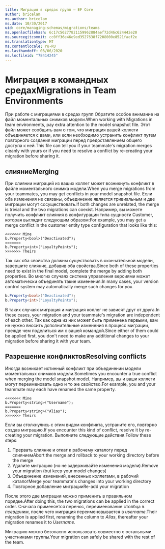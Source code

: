```yaml
---
title: Миграция в средах групп — EF Core
author: bricelam
ms.author: bricelam
ms.date: 10/30/2017
uid: core/managing-schemas/migrations/teams
ms.openlocfilehash: 6c17c56277821159962884aef72d46c624442e20
ms.sourcegitcommit: cc0ff36e46e9ed3527638f7208000e8521faef2e
ms.translationtype: MT
ms.contentlocale: ru-RU
ms.lasthandoff: 03/06/2020
ms.locfileid: "78414245"
---
```

# <a name="migrations-in-team-environments"></a><span data-ttu-id="97409-102">Миграция в командных средах</span><span class="sxs-lookup"><span data-stu-id="97409-102">Migrations in Team Environments</span></span>

<span data-ttu-id="97409-103">При работе с миграциями в средах групп Обратите особое внимание на файл моментальных снимков модели.</span><span class="sxs-lookup"><span data-stu-id="97409-103">When working with Migrations in team environments, pay extra attention to the model snapshot file.</span></span> <span data-ttu-id="97409-104">Этот файл может сообщить вам о том, что миграция вашей коллеги объединяется с вами, или если необходимо устранить конфликт путем повторного создания миграции перед предоставлением общего доступа к ней.</span><span class="sxs-lookup"><span data-stu-id="97409-104">This file can tell you if your teammate's migration merges cleanly with yours or if you need to resolve a conflict by re-creating your migration before sharing it.</span></span>

## <a name="merging"></a><span data-ttu-id="97409-105">слияние</span><span class="sxs-lookup"><span data-stu-id="97409-105">Merging</span></span>

<span data-ttu-id="97409-106">При слиянии миграций из ваших коллег может возникнуть конфликт в файле моментального снимка модели.</span><span class="sxs-lookup"><span data-stu-id="97409-106">When you merge migrations from your teammates, you may get conflicts in your model snapshot file.</span></span> <span data-ttu-id="97409-107">Если оба изменения не связаны, объединение является тривиальным и две миграции могут сосуществовать.</span><span class="sxs-lookup"><span data-stu-id="97409-107">If both changes are unrelated, the merge is trivial and the two migrations can coexist.</span></span> <span data-ttu-id="97409-108">Например, вы можете получить конфликт слияния в конфигурации типа сущности Customer, которая выглядит следующим образом:</span><span class="sxs-lookup"><span data-stu-id="97409-108">For example, you may get a merge conflict in the customer entity type configuration that looks like this:</span></span>

``` output
<<<<<<< Mine
b.Property<bool>("Deactivated");
=======
b.Property<int>("LoyaltyPoints");
>>>>>>> Theirs
```

<span data-ttu-id="97409-109">Так как оба свойства должны существовать в окончательной модели, завершите слияние, добавив оба свойства.</span><span class="sxs-lookup"><span data-stu-id="97409-109">Since both of these properties need to exist in the final model, complete the merge by adding both properties.</span></span> <span data-ttu-id="97409-110">Во многих случаях система управления версиями может автоматически объединять такие изменения.</span><span class="sxs-lookup"><span data-stu-id="97409-110">In many cases, your version control system may automatically merge such changes for you.</span></span>

``` csharp
b.Property<bool>("Deactivated");
b.Property<int>("LoyaltyPoints");
```

<span data-ttu-id="97409-111">В таких случаях миграция и миграция коллег не зависят друг от друга.</span><span class="sxs-lookup"><span data-stu-id="97409-111">In these cases, your migration and your teammate's migration are independent of each other.</span></span> <span data-ttu-id="97409-112">Так как одна из них может быть применена первыми, вам не нужно вносить дополнительные изменения в процесс миграции, прежде чем поделиться им с вашей командой.</span><span class="sxs-lookup"><span data-stu-id="97409-112">Since either of them could be applied first, you don't need to make any additional changes to your migration before sharing it with your team.</span></span>

## <a name="resolving-conflicts"></a><span data-ttu-id="97409-113">Разрешение конфликтов</span><span class="sxs-lookup"><span data-stu-id="97409-113">Resolving conflicts</span></span>

<span data-ttu-id="97409-114">Иногда возникает истинный конфликт при объединении модели моментальных снимков модели.</span><span class="sxs-lookup"><span data-stu-id="97409-114">Sometimes you encounter a true conflict when merging the model snapshot model.</span></span> <span data-ttu-id="97409-115">Например, вы и ваши коллеги могут переименовать одно и то же свойство.</span><span class="sxs-lookup"><span data-stu-id="97409-115">For example, you and your teammate may each have renamed the same property.</span></span>

``` output
<<<<<<< Mine
b.Property<string>("Username");
=======
b.Property<string>("Alias");
>>>>>>> Theirs
```

<span data-ttu-id="97409-116">Если вы столкнулись с этим видом конфликта, устраните его, повторно создав миграцию.</span><span class="sxs-lookup"><span data-stu-id="97409-116">If you encounter this kind of conflict, resolve it by re-creating your migration.</span></span> <span data-ttu-id="97409-117">Выполните следующие действия.</span><span class="sxs-lookup"><span data-stu-id="97409-117">Follow these steps:</span></span>

1. <span data-ttu-id="97409-118">Прервать слияние и откат к рабочему каталогу перед слиянием</span><span class="sxs-lookup"><span data-stu-id="97409-118">Abort the merge and rollback to your working directory before the merge</span></span>
2. <span data-ttu-id="97409-119">Удалите миграцию (но не задерживайте изменения модели).</span><span class="sxs-lookup"><span data-stu-id="97409-119">Remove your migration (but keep your model changes)</span></span>
3. <span data-ttu-id="97409-120">Объединение изменений, внесенных коллегами, в рабочий каталог</span><span class="sxs-lookup"><span data-stu-id="97409-120">Merge your teammate's changes into your working directory</span></span>
4. <span data-ttu-id="97409-121">Повторное добавление миграции</span><span class="sxs-lookup"><span data-stu-id="97409-121">Re-add your migration</span></span>

<span data-ttu-id="97409-122">После этого две миграции можно применить в правильном порядке.</span><span class="sxs-lookup"><span data-stu-id="97409-122">After doing this, the two migrations can be applied in the correct order.</span></span> <span data-ttu-id="97409-123">Сначала применяется перенос, переименование столбца в *псевдоним*, после чего миграция переименовывается в *username*.</span><span class="sxs-lookup"><span data-stu-id="97409-123">Their migration is applied first, renaming the column to *Alias*, thereafter your migration renames it to *Username*.</span></span>

<span data-ttu-id="97409-124">Миграцию можно безопасно использовать совместно с остальными участниками группы.</span><span class="sxs-lookup"><span data-stu-id="97409-124">Your migration can safely be shared with the rest of the team.</span></span>
